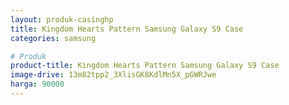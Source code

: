 ```yaml
---
layout: produk-casinghp
title: Kingdom Hearts Pattern Samsung Galaxy S9 Case
categories: samsung

# Produk
product-title: Kingdom Hearts Pattern Samsung Galaxy S9 Case
image-drive: 13m82tpp2_3XlisGK8KdlMn5X_pGWRJwe
harga: 90000
---
```

